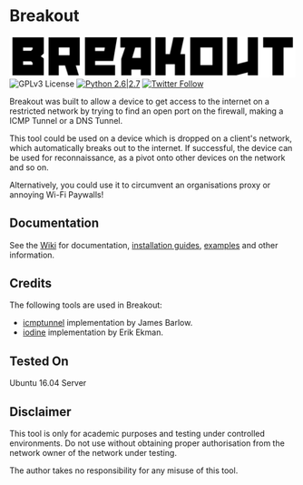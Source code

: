 # Breakout
![alt tag](https://github.com/robinlennox/breakout/blob/master/images/Breakout_logo.png)
![GPLv3 License](https://img.shields.io/badge/License-GPLv3-red.svg) [![Python 2.6|2.7](https://img.shields.io/badge/python-2.6|2.7-yellow.svg)](https://www.python.org/) [![Twitter Follow](https://img.shields.io/twitter/follow/robberbear.svg?style=social&label=@robberbear)](https://twitter.com/robberbear)

Breakout was built to allow a device to get access to the internet on a restricted network by trying to find an open port on the firewall, making a ICMP Tunnel or a DNS Tunnel.

This tool could be used on a device which is dropped on a client's network, which automatically breaks out to the internet. If successful, the device can be used for reconnaissance, as a pivot onto other devices on the network and so on.

Alternatively, you could use it to circumvent an organisations proxy or annoying Wi-Fi Paywalls!

## Documentation

See the [Wiki](https://github.com/robinlennox/breakout/wiki/) for documentation, [installation guides](https://github.com/robinlennox/breakout/wiki/Installation), [examples](https://github.com/robinlennox/breakout/wiki/Examples) and other information.

## Credits
The following tools are used in Breakout:
* [icmptunnel](https://github.com/jamesbarlow/icmptunnel) implementation by James Barlow.
* [iodine](https://github.com/yarrick/iodine) implementation by Erik Ekman.

## Tested On
Ubuntu 16.04 Server

## Disclaimer
This tool is only for academic purposes and testing under controlled environments. Do not use without obtaining proper authorisation from the network owner of the network under testing.

The author takes no responsibility for any misuse of this tool.